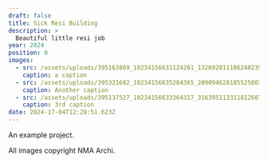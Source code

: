 ```yaml
---
draft: false
title: Sick Resi Building
description: >
  Beautiful little resi job
year: 2024
position: 0
images:
  - src: /assets/uploads/395163869_10234156631124261_1326920111062402393_n.jpg
    caption: a caption
  - src: /assets/uploads/395321682_10234156635284365_2090946281855258031_n.jpg
    caption: Another caption
  - src: /assets/uploads/395137527_10234156633364317_3163951133118126073_n.jpg
    caption: 3rd caption
date: 2024-17-04T12:28:51.623Z
---
```

An example project.

All images copyright NMA Archi.
